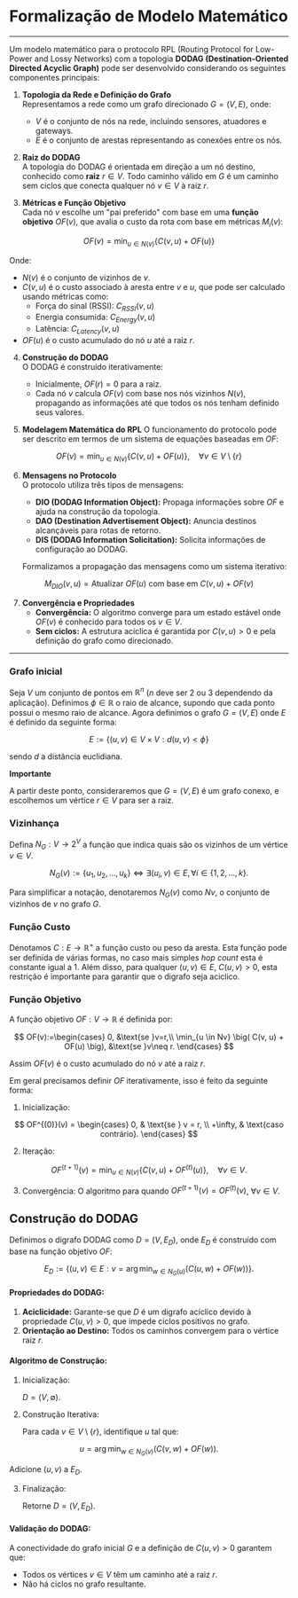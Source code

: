 # Formalização de Modelo Matemático

---

Um modelo matemático para o protocolo RPL (Routing Protocol for Low-Power and Lossy Networks) com a topologia **DODAG (Destination-Oriented Directed Acyclic Graph)** pode ser desenvolvido considerando os seguintes componentes principais:

1. **Topologia da Rede e Definição do Grafo**  
   Representamos a rede como um grafo direcionado $G = (V, E)$, onde:
   - $V$ é o conjunto de nós na rede, incluindo sensores, atuadores e gateways.
   - $E$ é o conjunto de arestas representando as conexões entre os nós.

2. **Raiz do DODAG**  
   A topologia do DODAG é orientada em direção a um nó destino, conhecido como **raiz** $r \in V$. Todo caminho válido em $G$ é um caminho sem ciclos que conecta qualquer nó $v \in V$ à raiz $r$.

3. **Métricas e Função Objetivo**  
   Cada nó $v$ escolhe um "pai preferido" com base em uma **função objetivo** $OF(v)$, que avalia o custo da rota com base em métricas $M_i(v)$:

$$
OF(v) = \min_{u \in N(v)} \{ C(v, u) + OF(u) \}
$$

   Onde:
   - $N(v)$ é o conjunto de vizinhos de $v$.
   - $C(v, u)$ é o custo associado à aresta entre $v$ e $u$, que pode ser calculado usando métricas como:
     - Força do sinal (RSSI): $C_{RSSI}(v, u)$
     - Energia consumida: $C_{Energy}(v, u)$
     - Latência: $C_{Latency}(v, u)$
   - $OF(u)$ é o custo acumulado do nó $u$ até a raiz $r$.

4. **Construção do DODAG**  
   O DODAG é construído iterativamente:
   - Inicialmente, $OF(r) = 0$ para a raiz.
   - Cada nó $v$ calcula $OF(v)$ com base nos nós vizinhos $N(v)$, propagando as informações até que todos os nós tenham definido seus valores.

5. **Modelagem Matemática do RPL**
   O funcionamento do protocolo pode ser descrito em termos de um sistema de equações baseadas em $OF$:

$$
OF(v) = \min_{u \in N(v)} \{ C(v, u) + OF(u) \}, \quad \forall v \in V \setminus \{r\}
$$

6. **Mensagens no Protocolo**  
   O protocolo utiliza três tipos de mensagens:
   - **DIO (DODAG Information Object):** Propaga informações sobre $OF$ e ajuda na construção da topologia.
   - **DAO (Destination Advertisement Object):** Anuncia destinos alcançáveis para rotas de retorno.
   - **DIS (DODAG Information Solicitation):** Solicita informações de configuração ao DODAG.

   Formalizamos a propagação das mensagens como um sistema iterativo:

$$
M_{DIO}(v, u) = \text{Atualizar } OF(u) \text{ com base em } C(v, u) + OF(v)
$$

7. **Convergência e Propriedades**  
   - **Convergência:** O algoritmo converge para um estado estável onde $OF(v)$ é conhecido para todos os $v \in V$.
   - **Sem ciclos:** A estrutura acíclica é garantida por $C(v, u) > 0$ e pela definição do grafo como direcionado.

---

### Grafo inicial

Seja $V$ um conjunto de pontos em $\mathbb{R}^n$ ($n$ deve ser 2 ou 3 dependendo da aplicação). Definimos $\phi\in\mathbb{R}$ o raio de alcance, supondo que cada ponto possui o mesmo raio de alcance. Agora definimos o grafo $G=(V,E)$ onde $E$ é definido da seguinte forma:

$$
E:=\{(u,v)\in V\times V : d(u,v)<\phi\}
$$

sendo $d$ a distância euclidiana.

**Importante** 

A partir deste ponto, consideraremos que $G=(V,E)$ é um grafo conexo, e escolhemos um vértice $r\in V$ para ser a raiz. 

### Vizinhança
Defina $N_G:V\rightarrow 2^V$ a função que indica quais são os vizinhos de um vértice $v\in V$. 

$$
N_G(v):=\{u_1,u_2,...,u_k\}\Leftrightarrow \exists(u_i,v)\in E, \forall i\in\{1,2,...,k\}.
$$

Para simplificar a notação, denotaremos $N_G(v)$ como $Nv$, o conjunto de vizinhos de $v$ no grafo $G$.


### Função Custo
Denotamos $C:E\rightarrow \mathbb{R}^+$ a função custo ou peso da aresta. Esta função pode ser definida de várias formas, no caso mais simples *hop count* esta é constante igual a 1. Além disso, para qualquer $(u,v)\in E$, $C(u,v)>0$, esta restrição é importante para garantir que o digrafo seja aciclico.

### Função Objetivo
A função objetivo $OF:V\rightarrow\mathbb{R}$ é definida por:

$$
OF(v):=\begin{cases}
0, &\text{se }v=r,\\
\min_{u \in Nv} \big( C(v, u) + OF(u) \big), &\text{se }v\neq r.
\end{cases}
$$

Assim $OF(v)$ é o custo acumulado do nó $v$ até a raiz $r$.

Em geral precisamos definir $OF$ iterativamente, isso é feito da seguinte forma:
1. Inicialização:

$$
OF^{(0)}(v) =
\begin{cases}
0, & \text{se } v = r, \\
+\infty, & \text{caso contrário}.
\end{cases}
$$

2. Iteração:

$$
OF^{(t+1)}(v) = \min_{u \in N(v)} \big \{ C(v, u) + OF^{(t)}(u) \big \}, \quad \forall v \in V.
$$

3. Convergência:
O algoritmo para quando $OF^{(t+1)}(v) = OF^{(t)}(v)$, $\forall v \in V$.


## Construção do DODAG

Definimos o digrafo DODAG como $D = (V, E_D)$, onde $E_D$ é construído com base na função objetivo $OF$:

$$
E_D := \big \{(u, v) \in E : v = \arg \min_{w \in N_G(u)} \big( C(u, w) + OF(w) \big) \big \}.
$$

#### Propriedades do DODAG:
1. **Aciclicidade:** Garante-se que $D$ é um digrafo acíclico devido à propriedade $C(u, v) > 0$, que impede ciclos positivos no grafo.
2. **Orientação ao Destino:** Todos os caminhos convergem para o vértice raiz $r$.

#### Algoritmo de Construção:
1. Inicialização:

   $D = (V, \emptyset)$.

2. Construção Iterativa:

   Para cada $v \in V \setminus \{r\}$, identifique $u$ tal que:

$$
u = \arg \min_{w \in N_G(v)} \big( C(v, w) + OF(w) \big).
$$

   Adicione $(u, v)$ a $E_D$.

3. Finalização:

   Retorne $D = (V, E_D)$.

#### Validação do DODAG:
   A conectividade do grafo inicial $G$ e a definição de $C(u, v) > 0$ garantem que:
   - Todos os vértices $v \in V$ têm um caminho até a raiz $r$.
   - Não há ciclos no grafo resultante.


